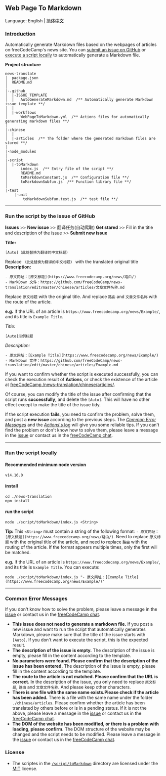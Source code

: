 ## Web Page To Markdown

Language: English | [简体中文](./README-zh-cn.md)

### Introduction

Automatically generate Markdown files based on the webpages of articles on freeCodeCamp's news site. You can [submit an issue on GitHub](#submit-an-issue) or [execute a script locally](#execute-script-locally) to automatically generate a Markdown file.

**Project structure**

```
news-translate
│  package.json
│  README.md
│
|-.github
│  |-ISSUE_TEMPLATE
│  │   AutoGenerateMarkdown.md  /** Automatically generate Markdown issue template **/
│  │
│  |-workflows
│      WebPageToMarkdown.yml  /** Actions files for automatically generating markdown files **/
│
|-chinese
│  │
│  |-articles  /** The folder where the generated markdown files are stored **/
│
|-node_modules
│
|-script
│  |-toMarkdown
│      index.js  /** Entry file of the script **/
│      README.md
│      toMarkdownConstant.js  /** Configuration file **/
│      toMarkdownSubfun.js  /** Function library file **/
│
|-test
    |-unit
        toMarkdownSubfun.test.js  /** test file **/
```
<hr />

<h3 id="submit-an-issue">Run the script by the issue of GitHub</h3>

**Issues** >> **New issue** >> 翻译任务(自动爬取) **Get stared** >> Fill in the title and description of the issue >> **Submit new issue**

**Title:**
```
[Auto]（此处替换为翻译的中文标题）
```
Replace `（此处替换为翻译的中文标题）` with the translated original title
**Description:**
```
- 原文网址：[原文标题](https://www.freecodecamp.org/news/路由/)
- MarkDown 文件：https://github.com/freeCodeCamp/news-translation/edit/master/chinese/articles/文章文件名称.md
```
Replace `原文标题` with the original title. And replace `路由` and `文章文件名称` with the route of the article.

**e.g.**
If the URL of an article is `https://www.freecodecamp.org/news/Example/`, and its title is `Example Title`.

*Title:*
```
[Auto]示例标题
```
*Description:*
```
- 原文网址：[Example Title](https://www.freecodecamp.org/news/Example/)
- MarkDown 文件：https://github.com/freeCodeCamp/news-translation/edit/master/chinese/articles/Example.md
```

If you want to confirm whether the script is executed successfully, you can check the execution result of **Actions**, or check the existence of the article at [freeCodeCamp
/news-translation/chinese/articles/](https://github.com/freeCodeCamp/news-translation/tree/main/chinese/articles).

Of course, you can modify the title of the issue after confirming that the script runs **successfully**, and delete the `[Auto]`. This will have no other effect except to make the title of the issue tidy.

If the script execution **fails**, you need to confirm the problem, solve them, and post a **new issue** according to the previous steps. The [*Common Error Messages*](#CommonErrorMessages) and the [*Actions*'s log](https://github.com/freeCodeCamp/news-translation/actions) will give you some reliable tips. If you can't find the problem or don't know how to solve them, please leave a message in the [issue](https://github.com/freeCodeCamp/news-translation/issues/new) or contact us in the [freeCodeCamp chat](https://chat.freecodecamp.org/channel/zhongwen). 

<hr />

<h3 id="execute-script-locally">Run the script locally</h3>

#### Recommended minimum node version
```shell
v14.16.0
```

#### install
```shell
cd ./news-translation
npm install
```

#### run the script
```shell
node ./script/toMarkdown/index.js <String>
```
**Tip:** This `<String>` must contain a string of the following format: `- 原文网址：[原文标题](https://www.freecodecamp.org/news/路由/)`. Need to replace `原文标题` with the original title of the article, and need to replace `路由` with the routing of the article. If the format appears multiple times, only the first will be matched.

**e.g.**
If the URL of an article is `https://www.freecodecamp.org/news/Example/`, and its title is `Example Title`.
You can execute:
```shell
node ./script/toMarkdown/index.js "- 原文网址：[Example Title](https://www.freecodecamp.org/news/Example/)"
```

<hr />

<h3 id="CommonErrorMessages">Common Error Messages</h3>

If you don't know how to solve the problem, please leave a message in the [issue](https://github.com/freeCodeCamp/news-translation/issues/new) or contact us in the [freeCodeCamp chat](https://chat.freecodecamp.org/channel/zhongwen).

- **This issue does not need to generate a markdown file.**
  If you post a new issue and want to run the script that automatically generates Markdown, please make sure that the title of the issue starts with `[Auto]`. If you don't want to execute the script, this is the expected result.
- **The description of the issue is empty.**
  The description of the issue is empty, please fill in the content according to the template.
- **No parameters were found. Please confirm that the description of the issue has been entered.**
  The description of the issue is empty, please fill in the content according to the template.
- **The route to the article is not matched. Please confirm that the URL is correct.**
  In the description of the issue, you only need to replace `原文标题`, `路由` and `文章文件名称`. And please keep other characters.
- **There is one file with the same name exists.Please check if the article has been added.**
  There is a file with the same name under the folder `./chinese/articles`. Please confirm whether the article has been translated by others before or is in a pending status. If it is not the above, please leave a message in the [issue](https://github.com/freeCodeCamp/news-translation/issues/new) or contact us in the [freeCodeCamp chat](https://chat.freecodecamp.org/channel/zhongwen). 
- **The DOM of the website has been modified, or there is a problem with loading, please confirm.**
  The DOM structure of the website may be changed and the script needs to be modified. Please leave a message in the [issue](https://github.com/freeCodeCamp/news-translation/issues/new) or contact us in the [freeCodeCamp chat](https://chat.freecodecamp.org/channel/zhongwen). 

### License

- The scriptes in the [`/script/toMarkdown`](/script/toMarkdown) directory are licensed under the [MIT](/LICENSE) license.
